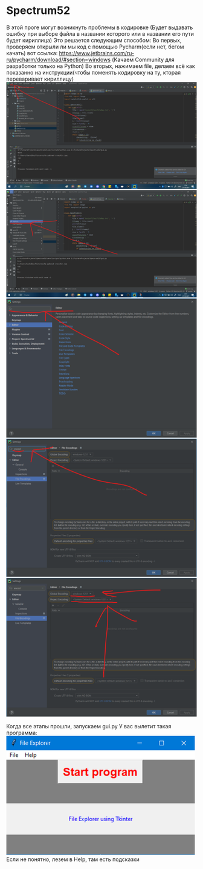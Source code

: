 # Spectrum52
В этой проге могут возникнуть проблемы в кодировке (Будет выдавать ошибку при выборе
файла в названии которого или в названии его пути будет кириллица)
Это решается следующим способом:
Во первых, проверяем открыли ли мы код с помощью Pycharm(если нет, бегом качать) 
вот ссылка: https://www.jetbrains.com/ru-ru/pycharm/download/#section=windows
(Качаем Community для разработки только на Python)
Во вторых, нажимаем file, делаем всё как показанно на инструкции(чтобы поменять кодировку на ту, кторая переваривает кириллицу)
![Image alt](https://github.com/KrechkoVsevolod201/Spectrum52/raw/master/Screenshots/img.png)
![Image alt](https://github.com/KrechkoVsevolod201/Spectrum52/raw/master/Screenshots/img_1.png)
![Image alt](https://github.com/KrechkoVsevolod201/Spectrum52/raw/master/Screenshots/img_2.png)
![Image alt](https://github.com/KrechkoVsevolod201/Spectrum52/raw/master/Screenshots/img_3.png)
![Image alt](https://github.com/KrechkoVsevolod201/Spectrum52/raw/master/Screenshots/img_4.png)

Когда все этапы прошли, запускаем gui.py
У вас вылетит такая программа:
![Image alt](https://github.com/KrechkoVsevolod201/Spectrum52/raw/master/Screenshots/img_5.png)
Если не понятно, лезем в Help, там есть подсказки